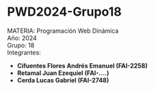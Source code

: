# PWD2024-Grupo18
MATERIA: Programación Web Dinámica<br>
Año: 2024<br>
Grupo: 18<br>
Integrantes: <ul><li><b>Cifuentes Flores Andrés Emanuel (FAI-2258)</b></li><li><b>Retamal Juan Ezequiel (FAI-....)</b></li><li><b>Cerda Lucas Gabriel (FAI-2748)</b></li></ul>
